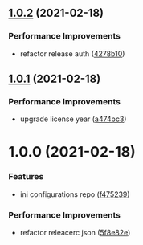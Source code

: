 ## [1.0.2](https://github.com/shunkakinoki/configurations/compare/v1.0.1...v1.0.2) (2021-02-18)


### Performance Improvements

* refactor release auth ([4278b10](https://github.com/shunkakinoki/configurations/commit/4278b10bb0b93565eab6191a83fdedf3c81ae0d7))

## [1.0.1](https://github.com/shunkakinoki/configurations/compare/v1.0.0...v1.0.1) (2021-02-18)


### Performance Improvements

* upgrade license year ([a474bc3](https://github.com/shunkakinoki/configurations/commit/a474bc330021ad261bfcab041b6887072a6e108a))

# 1.0.0 (2021-02-18)


### Features

* ini configurations repo ([f475239](https://github.com/shunkakinoki/configurations/commit/f4752399dc823289cf82c700b53f9a70bd061894))


### Performance Improvements

* refactor releacerc json ([5f8e82e](https://github.com/shunkakinoki/configurations/commit/5f8e82e5e4939842833e3b7dec25077744511cf9))
